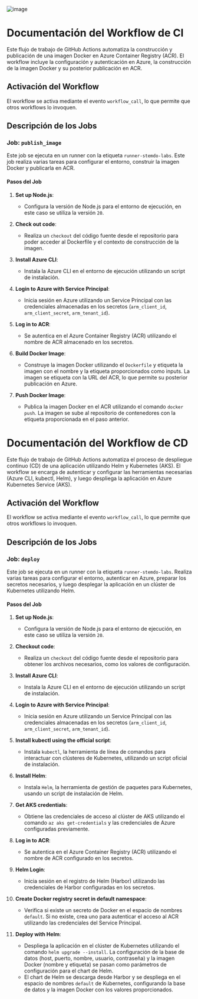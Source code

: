 ![image](https://github.com/user-attachments/assets/b60b0db5-621d-45a9-83b2-5e7d30d040fc)


# Documentación del Workflow de CI

Este flujo de trabajo de GitHub Actions automatiza la construcción y publicación de una imagen Docker en Azure Container Registry (ACR). El workflow incluye la configuración y autenticación en Azure, la construcción de la imagen Docker y su posterior publicación en ACR.

## Activación del Workflow

El workflow se activa mediante el evento `workflow_call`, lo que permite que otros workflows lo invoquen.

## Descripción de los Jobs

### Job: `publish_image`

Este job se ejecuta en un runner con la etiqueta `runner-stemdo-labs`. Este job realiza varias tareas para configurar el entorno, construir la imagen Docker y publicarla en ACR.

#### Pasos del Job

1. **Set up Node.js**:
   - Configura la versión de Node.js para el entorno de ejecución, en este caso se utiliza la versión `20`.

2. **Check out code**:
   - Realiza un `checkout` del código fuente desde el repositorio para poder acceder al Dockerfile y el contexto de construcción de la imagen.

3. **Install Azure CLI**:
   - Instala la Azure CLI en el entorno de ejecución utilizando un script de instalación.

4. **Login to Azure with Service Principal**:
   - Inicia sesión en Azure utilizando un Service Principal con las credenciales almacenadas en los secretos (`arm_client_id`, `arm_client_secret`, `arm_tenant_id`).

5. **Log in to ACR**:
   - Se autentica en el Azure Container Registry (ACR) utilizando el nombre de ACR almacenado en los secretos.

6. **Build Docker Image**:
   - Construye la imagen Docker utilizando el `Dockerfile` y etiqueta la imagen con el nombre y la etiqueta proporcionados como inputs. La imagen se etiqueta con la URL del ACR, lo que permite su posterior publicación en Azure.

7. **Push Docker Image**:
   - Publica la imagen Docker en el ACR utilizando el comando `docker push`. La imagen se sube al repositorio de contenedores con la etiqueta proporcionada en el paso anterior.

# Documentación del Workflow de CD 

Este flujo de trabajo de GitHub Actions automatiza el proceso de despliegue continuo (CD) de una aplicación utilizando Helm y Kubernetes (AKS). El workflow se encarga de autenticar y configurar las herramientas necesarias (Azure CLI, kubectl, Helm), y luego despliega la aplicación en Azure Kubernetes Service (AKS).

## Activación del Workflow

El workflow se activa mediante el evento `workflow_call`, lo que permite que otros workflows lo invoquen.

## Descripción de los Jobs

### Job: `deploy`

Este job se ejecuta en un runner con la etiqueta `runner-stemdo-labs`. Realiza varias tareas para configurar el entorno, autenticar en Azure, preparar los secretos necesarios, y luego desplegar la aplicación en un clúster de Kubernetes utilizando Helm.

#### Pasos del Job

1. **Set up Node.js**:
   - Configura la versión de Node.js para el entorno de ejecución, en este caso se utiliza la versión `20`.

2. **Checkout code**:
   - Realiza un `checkout` del código fuente desde el repositorio para obtener los archivos necesarios, como los valores de configuración.

3. **Install Azure CLI**:
   - Instala la Azure CLI en el entorno de ejecución utilizando un script de instalación.

4. **Login to Azure with Service Principal**:
   - Inicia sesión en Azure utilizando un Service Principal con las credenciales almacenadas en los secretos (`arm_client_id`, `arm_client_secret`, `arm_tenant_id`).

5. **Install kubectl using the official script**:
   - Instala `kubectl`, la herramienta de línea de comandos para interactuar con clústeres de Kubernetes, utilizando un script oficial de instalación.

6. **Install Helm**:
   - Instala `Helm`, la herramienta de gestión de paquetes para Kubernetes, usando un script de instalación de Helm.

7. **Get AKS credentials**:
   - Obtiene las credenciales de acceso al clúster de AKS utilizando el comando `az aks get-credentials` y las credenciales de Azure configuradas previamente.

8. **Log in to ACR**:
   - Se autentica en el Azure Container Registry (ACR) utilizando el nombre de ACR configurado en los secretos.

9. **Helm Login**:
   - Inicia sesión en el registro de Helm (Harbor) utilizando las credenciales de Harbor configuradas en los secretos.

10. **Create Docker registry secret in default namespace**:
    - Verifica si existe un secreto de Docker en el espacio de nombres `default`. Si no existe, crea uno para autenticar el acceso al ACR utilizando las credenciales del Service Principal.

11. **Deploy with Helm**:
    - Despliega la aplicación en el clúster de Kubernetes utilizando el comando `helm upgrade --install`. La configuración de la base de datos (host, puerto, nombre, usuario, contraseña) y la imagen Docker (nombre y etiqueta) se pasan como parámetros de configuración para el chart de Helm.
    - El chart de Helm se descarga desde Harbor y se despliega en el espacio de nombres `default` de Kubernetes, configurando la base de datos y la imagen Docker con los valores proporcionados.
